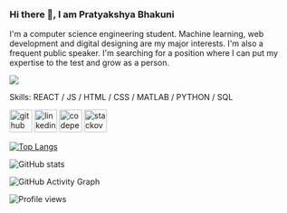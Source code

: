 ### Hi there 👋, I am Pratyakshya Bhakuni
I'm a computer science engineering student. Machine learning, web development and digital designing are my major interests. I'm also a frequent public speaker. I'm searching for a position where I can put my expertise to the test and grow as a person.

![](https://github.com/Pratyakshya/banner-image/blob/main/github%20banner.png)



Skills: REACT / JS / HTML / CSS / MATLAB / PYTHON / SQL



[<img src='https://cdn.jsdelivr.net/npm/simple-icons@3.0.1/icons/github.svg' alt='github' height='40'>](https://github.com/Pratyakshya)  [<img src='https://cdn.jsdelivr.net/npm/simple-icons@3.0.1/icons/linkedin.svg' alt='linkedin' height='40'>](https://www.linkedin.com/in/https://www.linkedin.com/in/pratyakshya-bhakuni//)  [<img src='https://cdn.jsdelivr.net/npm/simple-icons@3.0.1/icons/codepen.svg' alt='codepen' height='40'>](https://codepen.io/https://codepen.io/pratyakshya)  [<img src='https://cdn.jsdelivr.net/npm/simple-icons@3.0.1/icons/stackoverflow.svg' alt='stackoverflow' height='40'>](https://stackoverflow.com/users/https://stackoverflow.com/users/14316883/pratyakshya)  

[![Top Langs](https://github-readme-stats.vercel.app/api/top-langs/?username=Pratyakshya)](https://github.com/anuraghazra/github-readme-stats)

![GitHub stats](https://github-readme-stats.vercel.app/api?username=Pratyakshya&show_icons=true)  

![GitHub Activity Graph](https://activity-graph.herokuapp.com/graph?username=Pratyakshya)  

![Profile views](https://gpvc.arturio.dev/Pratyakshya)  
